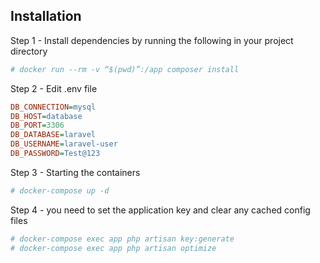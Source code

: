 ## Installation



Step 1 - Install dependencies by running the following in your project directory
```ini
# docker run --rm -v “$(pwd)”:/app composer install
```

Step 2 - Edit .env file
```ini
DB_CONNECTION=mysql
DB_HOST=database
DB_PORT=3306
DB_DATABASE=laravel
DB_USERNAME=laravel-user
DB_PASSWORD=Test@123
```

Step 3 - Starting the containers
```ini
# docker-compose up -d
```
Step 4 - you need to set the application key and clear any cached config files
```ini
# docker-compose exec app php artisan key:generate 
# docker-compose exec app php artisan optimize
```













